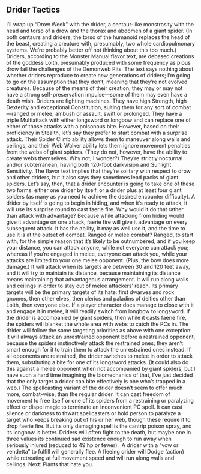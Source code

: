 ## Drider Tactics

I’ll wrap up “Drow Week” with the drider, a centaur-like monstrosity with the head and torso of a drow and the thorax and abdomen of a giant spider. (In both centaurs and driders, the torso of the humanoid replaces the head of the beast, creating a creature with, presumably, two whole cardiopulmonary systems. We’re probably better off not thinking about this too much.)
Driders, according to the Monster Manual flavor text, are debased creations of the goddess Lolth, presumably produced with some frequency as pious drow fail the challenges of the Demonweb Pits. The text says nothing about whether driders reproduce to create new generations of driders; I’m going to go on the assumption that they don’t, meaning that they’re not evolved creatures. Because of the means of their creation, they may or may not have a strong self-preservation impulse—some of them may even have a death wish.
Driders are fighting machines. They have high Strength, high Dexterity and exceptional Constitution, suiting them for any sort of combat—ranged or melee, ambush or assault, swift or prolonged. They have a triple Multiattack with either longsword or longbow and can replace one of either of those attacks with a poisonous bite. However, based on their proficiency in Stealth, let’s say they prefer to start combat with a surprise attack. Their Spider Climb ability allows them to maneuver along walls and ceilings, and their Web Walker ability lets them ignore movement penalties from the webs of giant spiders. (They do not, however, have the ability to create webs themselves. Why not, I wonder?) They’re strictly nocturnal and/or subterranean, having both 120-foot darkvision and Sunlight Sensitivity.
The flavor text implies that they’re solitary with respect to drow and other driders, but it also says they sometimes lead packs of giant spiders. Let’s say, then, that a drider encounter is going to take one of these two forms: either one drider by itself, or a drider plus at least four giant spiders (as many as you need to achieve the desired encounter difficulty).
A drider by itself is going to begin in hiding, and when it’s ready to attack, it will use its surprise round to cast faerie fire. Why would it do that rather than attack with advantage? Because while attacking from hiding would give it advantage on one attack, faerie fire will give it advantage on every subsequent attack. It has the ability, it may as well use it, and the time to use it is at the outset of combat.
Ranged or melee combat? Ranged, to start with, for the simple reason that it’s likely to be outnumbered, and if you keep your distance, you can attack anyone, while not everyone can attack you; whereas if you’re engaged in melee, everyone can attack you, while your attacks are limited to your one melee opponent. (Plus, the bow does more damage.) It will attack when its targets are between 30 and 120 feet away, and it will try to maintain its distance, because maintaining its distance means maintaining that advantageous arrangement. It will run along walls and ceilings in order to stay out of melee attackers’ reach. Its primary targets will be the primary targets of its hate: first dwarves and rock gnomes, then other elves, then clerics and paladins of deities other than Lolth, then everyone else. If a player character does manage to close with it and engage it in melee, it will readily switch from longbow to longsword.
If the drider is accompanied by giant spiders, then while it casts faerie fire, the spiders will blanket the whole area with webs to catch the PCs in. The drider will follow the same targeting priorities as above with one exception: It will always attack an unrestrained opponent before a restrained opponent, because the spiders instinctively attack the restrained ones; they aren’t smart enough for it to train them to attack the unrestrained ones instead. If all opponents are restrained, the drider switches to melee in order to attack them, substituting a bite for one of its longsword attacks. (It could also do this against a melee opponent when not accompanied by giant spiders, but I have such a hard time imagining the biomechanics of that, I’ve just decided that the only target a drider can bite effectively is one who’s trapped in a web.)
The spellcasting variant of the drider doesn’t seem to offer much more, combat-wise, than the regular drider. It can cast freedom of movement to free itself or one of its spiders from a restraining or paralyzing effect or dispel magic to terminate an inconvenient PC spell. It can cast silence or darkness to thwart spellcasters or hold person to paralyze a target who keeps breaking out of his or her web, though these require it to drop faerie fire. But its only damaging spell is the cantrip poison spray, and its longbow is better.
Driders will often fight to the death, but maybe one in three values its continued sad existence enough to run away when seriously injured (reduced to 49 hp or fewer).  A drider with a “vow or vendetta” to fulfill will generally flee. A fleeing drider will Dodge (action) while retreating at full movement speed and will run along walls and ceilings.
Next: Plants that hate you.
